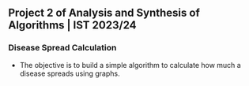 ## Project 2 of Analysis and Synthesis of Algorithms | IST 2023/24
### Disease Spread Calculation
  - The objective is to build a simple algorithm to calculate how much a disease spreads using graphs.
